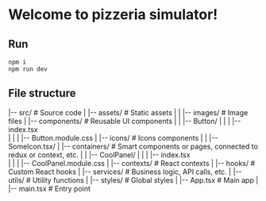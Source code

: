 # Welcome to pizzeria simulator!

## Run

```
npm i
npm run dev
```

## File structure

|-- src/                      # Source code
|   |-- assets/               # Static assets 
|   |   |-- images/           # Image files
|   |-- components/           # Reusable UI components 
|   |   |-- Button/
|   |   |   |-- index.tsx  
|   |   |   |-- Button.module.css 
|   |-- icons/                # Icons components
|   |   |-- SomeIcon.tsx/
|   |-- containers/           # Smart components or pages, connected to redux or context, etc.
|   |   |-- CoolPanel/
|   |   |   |-- index.tsx  
|   |   |   |-- CoolPanel.module.css 
|   |-- contexts/             # React contexts 
|   |-- hooks/                # Custom React hooks
|   |-- services/             # Business logic, API calls, etc.
|   |-- utils/                # Utility functions
|   |-- styles/               # Global styles
|   |-- App.tsx               # Main app 
|   |-- main.tsx              # Entry point
